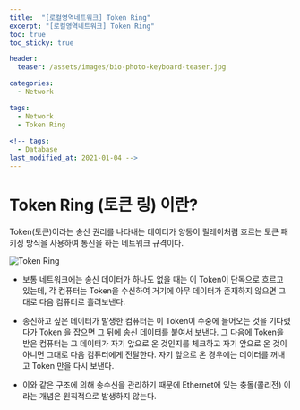 ```yaml
---
title:  "[로컬영역네트워크] Token Ring"
excerpt: "[로컬영역네트워크] Token Ring"
toc: true
toc_sticky: true

header:
  teaser: /assets/images/bio-photo-keyboard-teaser.jpg

categories:
  - Network

tags:
  - Network
  - Token Ring
  
<!-- tags:
  - Database 
last_modified_at: 2021-01-04 -->
---
```

# Token Ring (토큰 링) 이란?

Token(토큰)이라는 송신 권리를 나타내는 데이터가 양동이 릴레이처럼 흐르는 토큰 패키징 방식을 사용하여 통신을 하는 네트워크 규격이다.


![Token Ring](https://user-images.githubusercontent.com/73280175/104833266-a89e6600-58da-11eb-9758-9fcadfa0e1a3.jpeg)



- 보통 네트워크에는 송신 데이터가 하나도 없을 때는 이 Token이 단독으로 흐르고 있는데, 각 컴퓨터는 Token을 수신하여 거기에 아무 데이터가 존재하지 않으면
그대로 다음 컴퓨터로 흘려보낸다.

- 송신하고 싶은 데이터가 발생한 컴퓨터는 이 Token이 수중에 들어오는 것을 기다렸다가 Token 을 잡으면 그 뒤에 송신 데이터를 붙여서 보낸다. 그 다음에
Token을 받은 컴퓨터는 그 데이터가 자기 앞으로 온 것인지를 체크하고 자기 앞으로 온 것이 아니면 그대로 다음 컴퓨터에게 전달한다. 자기 앞으로 온 경우에는 데이터를
꺼내고 Token 만을 다시 보낸다.

- 이와 같은 구조에 의해 송수신을 관리하기 때문에 Ethernet에 있는 충돌(콜리전) 이라는 개념은 원칙적으로 발생하지 않는다.

